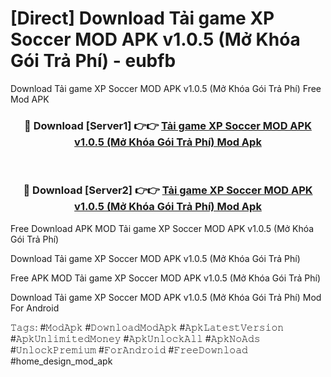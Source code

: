 # [Direct] Download Tải game XP Soccer MOD APK v1.0.5 (Mở Khóa Gói Trả Phí) - eubfb
Download Tải game XP Soccer MOD APK v1.0.5 (Mở Khóa Gói Trả Phí) Free Mod APK

<div align="center">
<h3>🔴 Download [Server1] 👉👉 <a href="https://apk-comot.site?title=Tải_game_XP_Soccer_MOD_APK_v1.0.5_(Mở_Khóa_Gói_Trả_Phí)">Tải game XP Soccer MOD APK v1.0.5 (Mở Khóa Gói Trả Phí) Mod Apk</a></h3><br>

<h3>🔴 Download [Server2] 👉👉 <a href="https://apk-comot.site?title=Tải_game_XP_Soccer_MOD_APK_v1.0.5_(Mở_Khóa_Gói_Trả_Phí)">Tải game XP Soccer MOD APK v1.0.5 (Mở Khóa Gói Trả Phí) Mod Apk</a></h3>
</div>


Free Download APK MOD Tải game XP Soccer MOD APK v1.0.5 (Mở Khóa Gói Trả Phí)

Download Tải game XP Soccer MOD APK v1.0.5 (Mở Khóa Gói Trả Phí) 

Free APK MOD Tải game XP Soccer MOD APK v1.0.5 (Mở Khóa Gói Trả Phí) 

Download Tải game XP Soccer MOD APK v1.0.5 (Mở Khóa Gói Trả Phí) Mod For Android

𝚃𝚊𝚐𝚜: #𝙼𝚘𝚍𝙰𝚙𝚔 #𝙳𝚘𝚠𝚗𝚕𝚘𝚊𝚍𝙼𝚘𝚍𝙰𝚙𝚔 #𝙰𝚙𝚔𝙻𝚊𝚝𝚎𝚜𝚝𝚅𝚎𝚛𝚜𝚒𝚘𝚗 #𝙰𝚙𝚔𝚄𝚗𝚕𝚒𝚖𝚒𝚝𝚎𝚍𝙼𝚘𝚗𝚎𝚢 #𝙰𝚙𝚔𝚄𝚗𝚕𝚘𝚌𝚔𝙰𝚕𝚕 #𝙰𝚙𝚔𝙽𝚘𝙰𝚍𝚜 #𝚄𝚗𝚕𝚘𝚌𝚔𝙿𝚛𝚎𝚖𝚒𝚞𝚖 #𝙵𝚘𝚛𝙰𝚗𝚍𝚛𝚘𝚒𝚍 #𝙵𝚛𝚎𝚎𝙳𝚘𝚠𝚗𝚕𝚘𝚊𝚍 #home_design_mod_apk